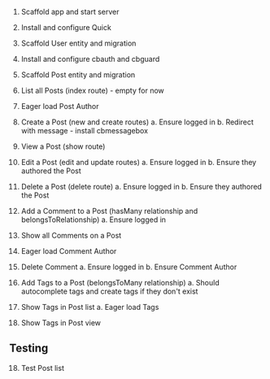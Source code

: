 1. Scaffold app and start server
2. Install and configure Quick
3. Scaffold User entity and migration
4. Install and configure cbauth and cbguard

5. Scaffold Post entity and migration
6. List all Posts (index route) - empty for now
7. Eager load Post Author
8. Create a Post (new and create routes)
    a. Ensure logged in
    b. Redirect with message - install cbmessagebox
9. View a Post (show route)
10. Edit a Post (edit and update routes)
    a. Ensure logged in
    b. Ensure they authored the Post
11. Delete a Post (delete route)
    a. Ensure logged in
    b. Ensure they authored the Post

12. Add a Comment to a Post (hasMany relationship and belongsToRelationship)
    a. Ensure logged in
13. Show all Comments on a Post
14. Eager load Comment Author
15. Delete Comment
    a. Ensure logged in
    b. Ensure Comment Author

15. Add Tags to a Post (belongsToMany relationship)
    a. Should autocomplete tags and create tags if they don't exist
16. Show Tags in Post list
    a. Eager load Tags
17. Show Tags in Post view

## Testing
18. Test Post list